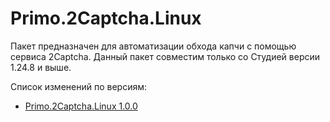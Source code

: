 # Primo.2Captcha.Linux

Пакет предназначен для автоматизации обхода капчи с помощью сервиса 2Captcha. Данный пакет совместим только со Студией версии 1.24.8 и выше.

Cписок изменений по версиям:
* [Primo.2Captcha.Linux 1.0.0](https://docs.primo-rpa.ru/primo-rpa/release-notes/packages/linux/2captcha/1.0.0)

